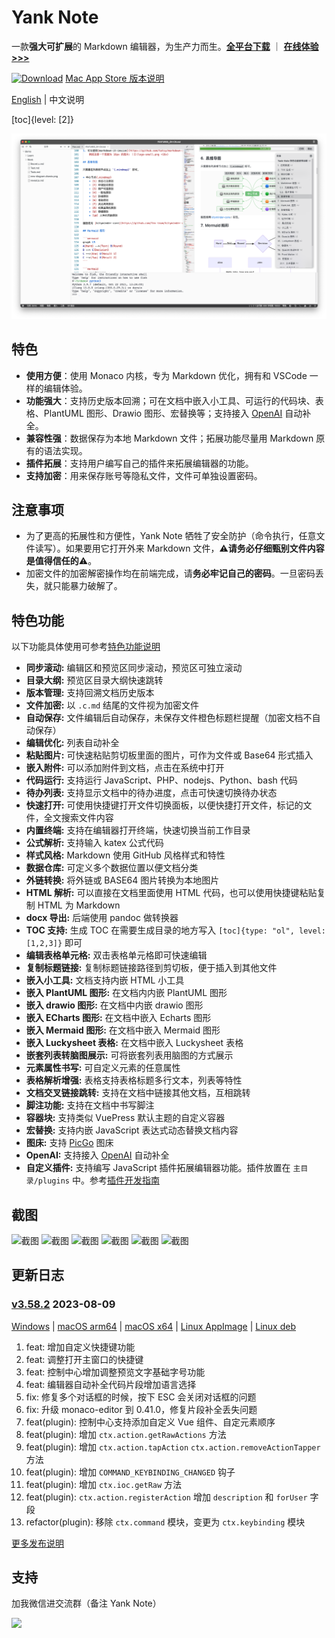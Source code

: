 # Yank Note

一款**强大可扩展**的 Markdown 编辑器，为生产力而生。**[全平台下载](https://github.com/purocean/yn/releases)** ｜ **[在线体验>>>](https://demo.yank-note.com/)**

[![Download](./help/mas_en.svg?.inline)](https://apps.apple.com/cn/app/yank-note/id1551528618) [Mac App Store 版本说明](https://github.com/purocean/yn/issues/65#issuecomment-1065799677)

[English](./README.md) | 中文说明

[toc]{level: [2]}

![截图](./help/1_ZH-CN.png)

## 特色

- **使用方便**：使用 Monaco 内核，专为 Markdown 优化，拥有和 VSCode 一样的编辑体验。
- **功能强大**：支持历史版本回溯；可在文档中嵌入小工具、可运行的代码块、表格、PlantUML 图形、Drawio 图形、宏替换等；支持接入 [OpenAI](https://openai.com) 自动补全。
- **兼容性强**：数据保存为本地 Markdown 文件；拓展功能尽量用 Markdown 原有的语法实现。
- **插件拓展**：支持用户编写自己的插件来拓展编辑器的功能。
- **支持加密**：用来保存账号等隐私文件，文件可单独设置密码。

## 注意事项

- 为了更高的拓展性和方便性，Yank Note 牺牲了安全防护（命令执行，任意文件读写）。如果要用它打开外来 Markdown 文件，⚠️**请务必仔细甄别文件内容是值得信任的**⚠️。
- 加密文件的加密解密操作均在前端完成，请**务必牢记自己的密码**。一旦密码丢失，就只能暴力破解了。

## 特色功能

以下功能具体使用可参考[特色功能说明](./help/FEATURES_ZH-CN.md)

- **同步滚动:** 编辑区和预览区同步滚动，预览区可独立滚动
- **目录大纲:** 预览区目录大纲快速跳转
- **版本管理:** 支持回溯文档历史版本
- **文件加密:** 以 `.c.md` 结尾的文件视为加密文件
- **自动保存:** 文件编辑后自动保存，未保存文件橙色标题栏提醒（加密文档不自动保存）
- **编辑优化:** 列表自动补全
- **粘贴图片:** 可快速粘贴剪切板里面的图片，可作为文件或 Base64 形式插入
- **嵌入附件:** 可以添加附件到文档，点击在系统中打开
- **代码运行:** 支持运行 JavaScript、PHP、nodejs、Python、bash 代码
- **待办列表:** 支持显示文档中的待办进度，点击可快速切换待办状态
- **快速打开:** 可使用快捷键打开文件切换面板，以便快捷打开文件，标记的文件，全文搜索文件内容
- **内置终端:** 支持在编辑器打开终端，快速切换当前工作目录
- **公式解析:** 支持输入 katex 公式代码
- **样式风格:** Markdown 使用 GitHub 风格样式和特性
- **数据仓库:** 可定义多个数据位置以便文档分类
- **外链转换:** 将外链或 BASE64 图片转换为本地图片
- **HTML 解析:** 可以直接在文档里面使用 HTML 代码，也可以使用快捷键粘贴复制 HTML 为 Markdown
- **docx 导出:** 后端使用 pandoc 做转换器
- **TOC 支持:** 生成 TOC 在需要生成目录的地方写入 `[toc]{type: "ol", level: [1,2,3]}` 即可
- **编辑表格单元格:** 双击表格单元格即可快速编辑
- **复制标题链接:** 复制标题链接路径到剪切板，便于插入到其他文件
- **嵌入小工具:** 文档支持内嵌 HTML 小工具
- **嵌入 PlantUML 图形:** 在文档内内嵌 PlantUML 图形
- **嵌入 drawio 图形:** 在文档中内嵌 drawio 图形
- **嵌入 ECharts 图形:** 在文档中嵌入 Echarts 图形
- **嵌入 Mermaid 图形:** 在文档中嵌入 Mermaid 图形
- **嵌入 Luckysheet 表格:** 在文档中嵌入 Luckysheet 表格
- **嵌套列表转脑图展示:** 可将嵌套列表用脑图的方式展示
- **元素属性书写:** 可自定义元素的任意属性
- **表格解析增强:** 表格支持表格标题多行文本，列表等特性
- **文档交叉链接跳转:** 支持在文档中链接其他文档，互相跳转
- **脚注功能:** 支持在文档中书写脚注
- **容器块:** 支持类似 VuePress 默认主题的自定义容器
- **宏替换:** 支持内嵌 JavaScript 表达式动态替换文档内容
- **图床:** 支持 [PicGo](https://picgo.github.io/PicGo-Doc/) 图床
- **OpenAI:** 支持接入 [OpenAI](https://openai.com) 自动补全
- **自定义插件:** 支持编写 JavaScript 插件拓展编辑器功能。插件放置在 `主目录/plugins` 中。参考[插件开发指南](./help/PLUGIN_ZH-CN.md)

## 截图

![截图](./help/6_ZH-CN.png)
![截图](./help/7_ZH-CN.png)
![截图](./help/2_ZH-CN.png)
![截图](./help/3_ZH-CN.png)
![截图](./help/4_ZH-CN.png)
![截图](./help/5_ZH-CN.png)

## 更新日志

### [v3.58.2](https://github.com/purocean/yn/releases/tag/v3.58.2) 2023-08-09

[Windows](https://github.com/purocean/yn/releases/download/v3.58.2/Yank-Note-win-x64-3.58.2.exe) | [macOS arm64](https://github.com/purocean/yn/releases/download/v3.58.2/Yank-Note-mac-arm64-3.58.2.dmg) | [macOS x64](https://github.com/purocean/yn/releases/download/v3.58.2/Yank-Note-mac-x64-3.58.2.dmg) | [Linux AppImage](https://github.com/purocean/yn/releases/download/v3.58.2/Yank-Note-linux-x86_64-3.58.2.AppImage) | [Linux deb](https://github.com/purocean/yn/releases/download/v3.58.2/Yank-Note-linux-amd64-3.58.2.deb)

1. feat: 增加自定义快捷键功能
2. feat: 调整打开主窗口的快捷键
3. feat: 控制中心增加调整预览文字基础字号功能
4. feat: 编辑器自动补全代码片段增加语言选择
5. fix: 修复多个对话框的时候，按下 ESC 会关闭对话框的问题
6. fix: 升级 monaco-editor 到 0.41.0，修复片段补全丢失问题
7. feat(plugin): 控制中心支持添加自定义 Vue 组件、自定元素顺序
8. feat(plugin): 增加 `ctx.action.getRawActions` 方法
9. feat(plugin): 增加 `ctx.action.tapAction` `ctx.action.removeActionTapper` 方法
10. feat(plugin): 增加 `COMMAND_KEYBINDING_CHANGED` 钩子
11. feat(plugin): 增加 `ctx.ioc.getRaw` 方法
12. feat(plugin): `ctx.action.registerAction` 增加 `description` 和 `forUser` 字段
13. refactor(plugin): 移除 `ctx.command` 模块，变更为 `ctx.keybinding` 模块

[更多发布说明](https://github.com/purocean/yn/releases)

## 支持

加我微信进交流群（备注 Yank Note）

<img src="./help/qrcode-wechat.jpg" width="150">
